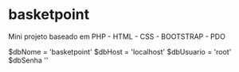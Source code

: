 # basketpoint
Mini projeto baseado em PHP - HTML - CSS - BOOTSTRAP - PDO

$dbNome = 'basketpoint'
$dbHost = 'localhost'
$dbUsuario = 'root'
$dbSenha ''
